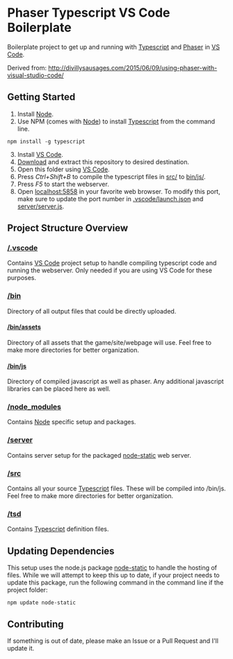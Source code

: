 # Phaser Typescript VS Code Boilerplate
Boilerplate project to get up and running with [Typescript] and [Phaser] in [VS Code].

Derived from: http://divillysausages.com/2015/06/09/using-phaser-with-visual-studio-code/

## Getting Started
1. Install [Node].
2. Use NPM (comes with [Node]) to install [Typescript] from the command line.
```
npm install -g typescript
```
3. Install [VS Code].
4. [Download] and extract this repository to desired destination.
5. Open this folder using [VS Code].
6. Press *Ctrl+Shift+B* to compile the typescript files in [src/](src/) to [bin/js/](bin/js/).
7. Press *F5* to start the webserver.
8. Open [localhost:5858] in your favorite web browser. To modify this port, make sure to update the port number in [.vscode/launch.json](.vscode/launch.json) and [server/server.js](server/server.js).

## Project Structure Overview

### [/.vscode](/.vscode)
Contains [VS Code] project setup to handle compiling typescript code and running the webserver. Only needed if you are using VS Code for these purposes.

### [/bin](/bin)
Directory of all output files that could be directly uploaded. 

#### [/bin/assets](/bin/assets)
Directory of all assets that the game/site/webpage will use. Feel free to make more directories for better organization.

#### [/bin/js](/bin/js)
Directory of compiled javascript as well as phaser. Any additional javascript libraries can be placed here as well.

### [/node_modules](/node_modules)
Contains [Node] specific setup and packages. 

### [/server](/server)
Contains server setup for the packaged [node-static] web server.

### [/src](/src)
Contains all your source [Typescript] files. These will be compiled into /bin/js. Feel free to make more directories for better organization.

### [/tsd](/tsd)
Contains [Typescript] definition files.

## Updating Dependencies
This setup uses the node.js package [node-static] to handle the hosting of files. While we will attempt to keep this up to date, if your project needs to update this package, run the following command in the command line if the project folder:
```
npm update node-static
```

## Contributing
If something is out of date, please make an Issue or a Pull Request and I'll update it.

[Phaser]:			http://phaser.io/
[Node]: 			https://nodejs.org
[Typescript]:		https://www.npmjs.com/package/typescript
[VS Code]: 			https://code.visualstudio.com
[Download]: 		https://code.visualstudio.com/
[localhost:5858]:	localhost:5858
[node-static]:		https://github.com/cloudhead/node-static